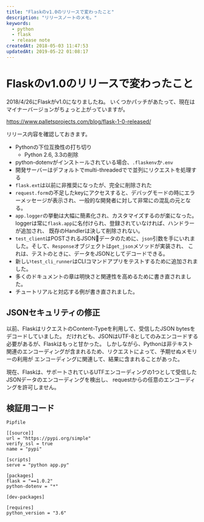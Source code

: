 ```yaml
---
title: "Flaskのv1.0のリリースで変わったこと"
description: "リリースノートのメモ。"
keywords:
  - python
  - flask
  - release note
createdAt: 2018-05-03 11:47:53
updatedAt: 2019-05-22 01:08:17
---
```


# Flaskのv1.0のリリースで変わったこと

2018/4/26にFlaskがv1.0になりましたね。
いくつかパッチがあたって、現在はマイナーバージョンがちょっと上がっていますが。

<https://www.palletsprojects.com/blog/flask-1-0-released/>

リリース内容を確認しておきます。

- Pythonの下位互換性の打ち切り
    - Python 2.6, 3.3の削除
- python-dotenvがインストールされている場合、`.flaskenv`か`.env`
- 開発サーバーはデフォルトでmulti-threadedでで並列にリクエストを処理する
- `flask.ext`は以前に非推奨になったが、完全に削除された
- `request.form`の不足したkeyにアクセスすると、デバッグモードの時にエラーメッセージが表示され、一般的な開発者に対して非常にの混乱の元となる。
- `app.logger`の挙動は大幅に簡素化され、カスタマイズするのが楽になった。loggerは常に`flask.app`に名付けられ、登録されていなければ、ハンドラーが追加され、
既存のHandlerは決して削除されない。
- `test_client`はPOSTされるJSONデータのために、`json`引数を手にいれました。そして、`Response`オブジェクトは`get_json`メソッドが実装され、
これは、テストのときに、データをJSONとしてデコードできる。
- 新しい`test_cli_runner`はCLIコマンドアプリをテストするために追加されました。
- 多くのドキュメントの章は明快さと関連性を高めるために書き直されました。
- チュートリアルと対応する例が書き直されました。

## JSONセキュリティの修正

以前、FlaskはリクエストのContent-Typeを利用して、受信したJSON bytesをデコードしていました。
だけれども、JSONはUTF-8としてのみエンコードする必要があるが、Flaskはもっと甘かった。
しかしながら、Pythonは非テキスト関連のエンコーディングが含まれるため、リクエストによって、予期せぬメモリーの利用が
エンコーディングに関連して、結果に含まれることがあった。

現在、Flaskは、サポートされているUTFエンコーディングの1つとして受信したJSONデータのエンコーディングを検出し、
requestからの任意のエンコーディングを許可しません。


## 検証用コード

`Pipfile`

```
[[source]]
url = "https://pypi.org/simple"
verify_ssl = true
name = "pypi"

[scripts]
serve = "python app.py"

[packages]
flask = "==1.0.2"
python-dotenv = "*"

[dev-packages]

[requires]
python_version = "3.6"

```